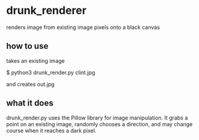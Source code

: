 # drunk_renderer
renders image from existing image pixels onto a black canvas

## how to use

takes an existing image 

$ python3 drunk_render.py clint.jpg

and creates out.jpg


## what it does

drunk_render.py uses the Pillow library for image manipulation.
It grabs a point on an existing image, randomly chooses a direction, and may change course when it reaches a dark pixel.

